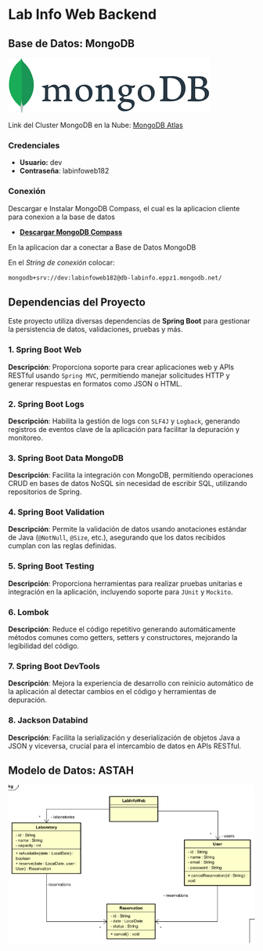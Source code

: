 # Lab Info Web Backend


## Base de Datos: MongoDB

![img](./Images/img1_mongo.png)

Link del Cluster MongoDB en la Nube: [MongoDB Atlas](https://cloud.mongodb.com/v2/64c5b952390f6922fd702366#/clusters/detail/DB-LabInfo)

### Credenciales
- **Usuario:** dev
- **Contraseña**: labinfoweb182

### Conexión
Descargar e Instalar MongoDB Compass, el cual es la aplicacion cliente para conexion a la base de datos
- [**Descargar MongoDB Compass**](https://www.mongodb.com/try/download/compass)

En la aplicacion dar a conectar a Base de Datos MongoDB

En el *String de conexión* colocar:
```sh
mongodb+srv://dev:labinfoweb182@db-labinfo.eppz1.mongodb.net/
```

## Dependencias del Proyecto

Este proyecto utiliza diversas dependencias de **Spring Boot** para gestionar la persistencia de datos, validaciones, pruebas y más.

### 1. Spring Boot Web
**Descripción**: Proporciona soporte para crear aplicaciones web y APIs RESTful usando `Spring MVC`, permitiendo manejar solicitudes HTTP y generar respuestas en formatos como JSON o HTML.

### 2. Spring Boot Logs
**Descripción**: Habilita la gestión de logs con `SLF4J` y `Logback`, generando registros de eventos clave de la aplicación para facilitar la depuración y monitoreo.

### 3. Spring Boot Data MongoDB
**Descripción**: Facilita la integración con MongoDB, permitiendo operaciones CRUD en bases de datos NoSQL sin necesidad de escribir SQL, utilizando repositorios de Spring.

### 4. Spring Boot Validation
**Descripción**: Permite la validación de datos usando anotaciones estándar de Java (`@NotNull`, `@Size`, etc.), asegurando que los datos recibidos cumplan con las reglas definidas.

### 5. Spring Boot Testing
**Descripción**: Proporciona herramientas para realizar pruebas unitarias e integración en la aplicación, incluyendo soporte para `JUnit` y `Mockito`.

### 6. Lombok
**Descripción**: Reduce el código repetitivo generando automáticamente métodos comunes como getters, setters y constructores, mejorando la legibilidad del código.

### 7. Spring Boot DevTools
**Descripción**: Mejora la experiencia de desarrollo con reinicio automático de la aplicación al detectar cambios en el código y herramientas de depuración.

### 8. Jackson Databind
**Descripción**: Facilita la serialización y deserialización de objetos Java a JSON y viceversa, crucial para el intercambio de datos en APIs RESTful.


## Modelo de Datos: ASTAH
![img](./Images/screen2_datamodel.png)
